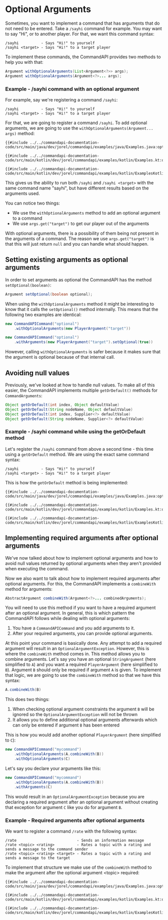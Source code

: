 # Optional Arguments

Sometimes, you want to implement a command that has arguments that do not need to be entered. Take a `/sayhi` command for example. You may want to say "Hi", or to another player. For that, we want this command syntax:

```mccmd
/sayhi          - Says "Hi!" to yourself
/sayhi <target> - Says "Hi!" to a target player
```

To implement these commands, the CommandAPI provides two methods to help you with that:

```java
Argument withOptionalArguments(List<Argument<?>> args);
Argument withOptionalArguments(Argument<?>... args);
```

<div class="example">

### Example - /sayhi command with an optional argument

For example, say we're registering a command `/sayhi`:

```mccmd
/sayhi          - Says "Hi!" to yourself
/sayhi <target> - Says "Hi!" to a target player
```

For that, we are going to register a command `/sayhi`. To add optional arguments, we are going to use the `withOptionalArguments(Argument... args)` method:

<div class="multi-pre">

```java,Java
{{#include ../../commandapi-documentation-code/src/main/java/dev/jorel/commandapi/examples/java/Examples.java:optionalArguments1}}
```

```kotlin,Kotlin
{{#include ../../commandapi-documentation-code/src/main/kotlin/dev/jorel/commandapi/examples/kotlin/Examples.kt:optionalArguments1}}
```

```kotlin,Kotlin_DSL
{{#include ../../commandapi-documentation-code/src/main/kotlin/dev/jorel/commandapi/examples/kotlin/ExamplesKotlinDSL.kt:optionalArguments1}}
```

</div>

This gives us the ability to run both `/sayhi` and `/sayhi <target>` with the same command name "sayhi", but have different results based on the arguments used.

You can notice two things:

- We use the `withOptionalArguments` method to add an optional argument to a command
- We use `args.get("target")` to get our player out of the arguments

With optional arguments, there is a possibility of them being not present in the arguments of a command. The reason we use `args.get("target")` is that this will just return `null` and you can handle what should happen.

</div>

## Setting existing arguments as optional arguments

In order to set arguments as optional the CommandAPI has the method `setOptional(boolean)`:

```java
Argument setOptional(boolean optional);
```

When using the `withOptionalArguments` method it might be interesting to know that it calls the `setOptional()` method internally. This means that the following two examples are identical:

```java
new CommandAPICommand("optional")
    .withOptionalArguments(new PlayerArgument("target"))
```

```java
new CommandAPICommand("optional")
    .withArguments(new PlayerArgument("target").setOptional(true))
```

However, calling `withOptionalArguments` is safer because it makes sure that the argument is optional because of that internal call.

## Avoiding null values

Previously, we've looked at how to handle null values. To make all of this easier, the CommandAPI implements multiple `getOrDefault()` methods for `CommandArguments`:

```java
Object getOrDefault(int index, Object defaultValue)
Object getOrDefault(String nodeName, Object defaultValue)
Object getOrDefault(int index, Supplier<?> defaultValue)
Object getOrDefault(String nodeName, Supplier<?> defaultValue)
```

<div class="example">

### Example - /sayhi command while using the getOrDefault method

Let's register the `/sayhi` command from above a second time - this time using a `getOrDefault` method. We are using the exact same command syntax:

```mccmd
/sayhi          - Says "Hi!" to yourself
/sayhi <target> - Says "Hi!" to a target player
```

This is how the `getOrDefault` method is being implemented:

<div class="multi-pre">

```java,Java
{{#include ../../commandapi-documentation-code/src/main/java/dev/jorel/commandapi/examples/java/Examples.java:optionalArguments2}}
```

```kotlin,Kotlin
{{#include ../../commandapi-documentation-code/src/main/kotlin/dev/jorel/commandapi/examples/kotlin/Examples.kt:optionalArguments2}}
```

```kotlin,Kotlin_DSL
{{#include ../../commandapi-documentation-code/src/main/kotlin/dev/jorel/commandapi/examples/kotlin/ExamplesKotlinDSL.kt:optionalArguments2}}
```

</div>

</div>

## Implementing required arguments after optional arguments

We've now talked about how to implement optional arguments and how to avoid null values returned by optional arguments when they aren't provided when executing the command.

Now we also want to talk about how to implement required arguments after optional arguments. For this, the CommandAPI implements a `combineWith` method for arguments:

```java
AbstractArgument combineWith(Argument<?>... combinedArguments);
```

You will need to use this method if you want to have a required argument after an optional argument. In general, this is which pattern the CommandAPI follows while dealing with optional arguments:

1. You have a `CommandAPICommand` and you add arguments to it.
2. After your required arguments, you can provide optional arguments.

At this point your command is basically done. Any attempt to add a required argument will result in an `OptionalArgumentException`. However, this is where the `combineWith` method comes in.
This method allows you to combine arguments. Let's say you have an optional `StringArgument` (here simplified to `A`) and you want a required `PlayerArgument` (here simplified to `B`).
Argument `B` should only be required if argument `A` is given. To implement that logic, we are going to use the `combineWith` method so that we have this syntax:

```java
A.combineWith(B)
```

This does two things:

1. When checking optional argument constraints the argument `B` will be ignored so the `OptionalArgumentException` will not be thrown
2. It allows you to define additional optional arguments afterwards which can only be entered if argument `B` has been entered

This is how you would add another optional `PlayerArgument` (here simplified to `C`):

```java
new CommandAPICommand("mycommand")
    .withOptionalArguments(A.combineWith(B))
    .withOptionalArguments(C)
```

Let's say you declare your arguments like this:

```java
new CommandAPICommand("mycommand")
    .withOptionalArguments(A.combineWith(B))
    .withArguments(C)
```

This would result in an `OptionalArgumentException` because you are declaring a required argument after an optional argument without creating that exception for argument `C` like you do for argument `B`.

<div class="example">

### Example - Required arguments after optional arguments

We want to register a command `/rate` with the following syntax:

```mccmd
/rate                           - Sends an information message
/rate <topic> <rating>          - Rates a topic with a rating and sends a message to the command sender
/rate <topic> <rating> <target> - Rates a topic with a rating and sends a message to the target
```

To implement that structure we make use of the `combineWith` method to make the argument after the optional argument \<topic> required:

<div class="multi-pre">

```java,Java
{{#include ../../commandapi-documentation-code/src/main/java/dev/jorel/commandapi/examples/java/Examples.java:optionalArguments3}}
```

```kotlin,Kotlin
{{#include ../../commandapi-documentation-code/src/main/kotlin/dev/jorel/commandapi/examples/kotlin/Examples.kt:optionalArguments3}}
```

```kotlin,Kotlin_DSL
{{#include ../../commandapi-documentation-code/src/main/kotlin/dev/jorel/commandapi/examples/kotlin/ExamplesKotlinDSL.kt:optionalArguments3}}
```

</div>

</div>
